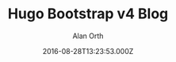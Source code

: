 ---
title: Hugo Bootstrap v4 Blog
github: https://github.com/alanorth/hugo-theme-bootstrap4-blog
demo: https://picturingjordan.com/
author: Alan Orth
ssg:
  - Hugo
cms:
  - Markdown
date: 2016-08-28T13:23:53.000Z
description: A blogging-centric Bootstrap v4 theme for the Hugo static site generator.
draft: true
publish_date: '2016-08-28T13:23:53Z'
update_date: '2022-07-29T17:15:32Z'
github_star: 202
github_fork: 143
---